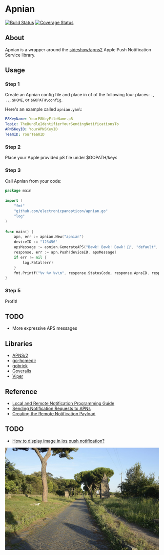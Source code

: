 # Apnian

[![Build Status](https://api.travis-ci.com/electronicpanopticon/apnian.go.svg?branch=master)](https://travis-ci.com/electronicpanopticon/apnian.go)
[![Coverage Status](https://coveralls.io/repos/github/electronicpanopticon/apnian.go/badge.svg?branch=master)](https://coveralls.io/github/electronicpanopticon/apnian.go?branch=master)

## About

Apnian is a wrapper around the [sideshow/apns2](https://github.com/sideshow/apns2) Apple Push Notification Service library. 

## Usage

### Step 1
Create an Apnian config file and place in of of the following four places: `.`, `..`, `$HOME`, or `$GOPATH\config`.

Here's an example called `apnian.yaml`:

```yaml
P8KeyName: YourP8KeyFileName.p8
Topic: TheBundleIdentifierYourSendingNotificationsTo
APNSKeyID: YourAPNSKeyID
TeamID: YourTeamID
```

### Step 2

Place your Apple provided p8 file under $GOPATH/keys

### Step 3
Call Apnian from your code:

```go
package main

import (
    "fmt"
    "github.com/electronicpanopticon/apnian.go"
    "log"
)

func main() {
    apn, err := apnian.New("apnian")
    deviceID := "123456"
    apsMessage := apnian.GenerateAPS("Bawk! Bawk! Bawk! 🐔", "default", "https://electronicpanopticon.com")
    response, err := apn.Push(deviceID, apsMessage)
    if err != nil {
        log.Fatal(err)
    }
    fmt.Printf("%v %v %v\n", response.StatusCode, response.ApnsID, response.Reason)
}
```

### Step 5

Profit!

## TODO

* More expressive APS messages 

## Libraries

* [APNS/2](https://github.com/sideshow/apns2)
* [go-homedir](https://github.com/mitchellh/go-homedir)
* [gobrick](https://github.com/electronicpanopticon/gobrick)
* [Goveralls](https://github.com/mattn/goveralls)
* [Viper](https://github.com/spf13/viper)

## Reference

* [Local and Remote Notification Programming Guide](https://developer.apple.com/library/archive/documentation/NetworkingInternet/Conceptual/RemoteNotificationsPG/APNSOverview.html)
* [Sending Notification Requests to APNs](https://developer.apple.com/documentation/usernotifications/setting_up_a_remote_notification_server/sending_notification_requests_to_apns)
* [Creating the Remote Notification Payload](https://developer.apple.com/library/archive/documentation/NetworkingInternet/Conceptual/RemoteNotificationsPG/CreatingtheNotificationPayload.html)

## TODO

* [How to display image in ios push notification?](https://stackoverflow.com/questions/37839171/how-to-display-image-in-ios-push-notification)


[![Via Appia](files/1083px-Appian_Way.jpg "Via Appia")](https://en.wikipedia.org/wiki/Appian_Way)
